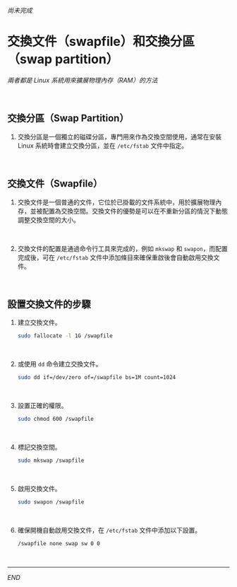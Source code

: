 _尚未完成_

# 交換文件（swapfile）和交換分區（swap partition）

_兩者都是 Linux 系統用來擴展物理內存（RAM）的方法_

<br>

## 交換分區（Swap Partition）

1. 交換分區是一個獨立的磁碟分區，專門用來作為交換空間使用，通常在安裝 Linux 系統時會建立交換分區，並在 `/etc/fstab` 文件中指定。

<br>

## 交換文件（Swapfile）

1. 交換文件是一個普通的文件，它位於已掛載的文件系統中，用於擴展物理內存，並被配置為交換空間。交換文件的優勢是可以在不重新分區的情況下動態調整交換空間的大小。

<br>

2. 交換文件的配置是通過命令行工具來完成的，例如 `mkswap` 和 `swapon`，而配置完成後，可在 `/etc/fstab` 文件中添加條目來確保重啟後會自動啟用交換文件。

<br>

## 設置交換文件的步驟

1. 建立交換文件。

    ```bash
    sudo fallocate -l 1G /swapfile
    ```

<br>

2. 或使用 `dd` 命令建立交換文件。

    ```bash
    sudo dd if=/dev/zero of=/swapfile bs=1M count=1024
    ```

<br>

3. 設置正確的權限。

    ```bash
    sudo chmod 600 /swapfile
    ```

<br>

4. 標記交換空間。

    ```bash
    sudo mkswap /swapfile
    ```

<br>

5. 啟用交換文件。

    ```bash
    sudo swapon /swapfile
    ```

<br>

6. 確保開機自動啟用交換文件，在 `/etc/fstab` 文件中添加以下設置。

    ```bash
    /swapfile none swap sw 0 0
    ```

<br>

___

_END_
